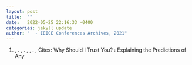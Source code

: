 ```yaml
---
layout: post
title:  ""
date:   2022-05-25 22:16:33 -0400
categories: jekyll update
author: "  - IEICE Conferences Archives, 2021"
---
```

1. , . , . , , . ,   Cites:   Why Should I Trust You? : Explaining the Predictions of Any 